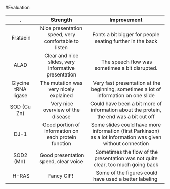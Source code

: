 #Evaluation



| . | Strength | Improvement |
|:-:|:-:|:-:|
| Frataxin | Nice presentation speed, very comfortable to listen | Fonts a bit bigger for people seating further in the back |
| ALAD | Clear and nice slides, very informative presentation | The speech flow was sometimes a bit disrupted.  |
| Glycine tRNA ligase| The mutation was very nicely explained | Very fast presentation at the beginning, sometimes a lot of information on one slide |
| SOD (Cu Zn) | Very nice overview of the disease | Could have been a bit more of information about the protein, the end was a bit cut off |
| DJ-1 | Good portion of information on each protein function | Some slides could have more information (first Parkinson) as a lot information was given without connection |
| SOD2 (Mn) | Good presentation speed, clear voice  | Sometimes the flow of the presentation was not quite clear, too much going back |
| H-RAS| Fancy GIF!  | Some of the figures could have used a better labeling | 
